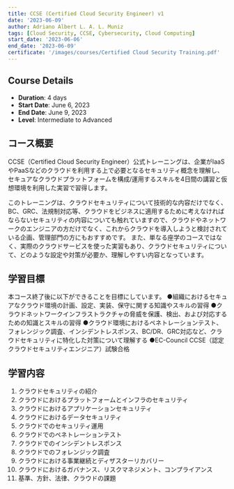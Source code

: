```yaml
---
title: CCSE (Certified Cloud Security Engineer) v1
date: '2023-06-09'
author: Adriano Albert L. A. L. Muniz
tags: [Cloud Security, CCSE, Cybersecurity, Cloud Computing]
start_date: '2023-06-06'
end_date: '2023-06-09'
certificate: '/images/courses/Certified Cloud Security Training.pdf'
---
```


## Course Details
- **Duration**: 4 days
- **Start Date**: June 6, 2023
- **End Date**: June 9, 2023
- **Level**: Intermediate to Advanced


## コース概要	
CCSE（Certified Cloud Security Engineer）公式トレーニングは、企業がIaaSやPaaSなどのクラウドを利用する上で必要となるセキュリティ概念を理解し、 セキュアなクラウドプラットフォームを構成/運用するスキルを4日間の講習と仮想環境を利用した実習で習得します。

このトレーニングは、クラウドセキュリティについて技術的な内容だけでなく、BC、GRC、法規制対応等、クラウドをビジネスに適用するために考えなければならないセキュリティの内容についても触れていますので、クラウドやネットワークのエンジニアの方だけでなく、これからクラウドを導入しようと検討されている企画、管理部門の方にもおすすめです。
また、単なる座学のコースではなく、実際のクラウドサービスを使った実習もあり、クラウドセキュリティについて、どのような設定や対策が必要か、理解しやすい内容となっています。

## 学習目標	
本コース終了後に以下ができることを目標にしています。
●組織におけるセキュアなクラウド環境の計画、設定、実装、保守に関する知識やスキルの習得
●クラウドネットワークインフラストラクチャの脅威を保護、検出、および対応するための知識とスキルの習得
●クラウド環境におけるペネトレーションテスト、フォレンジック調査、インシデントレスポンス、BC/DR、GRC対応など、クラウドセキュリティに特化した対策について理解する
●EC-Council CCSE（認定クラウドセキュリティエンジニア）試験合格

## 学習内容	
1. クラウドセキュリティの紹介
2. クラウドにおけるプラットフォームとインフラのセキュリティ
3. クラウドにおけるアプリケーションセキュリティ
4. クラウドにおけるデータセキュリティ
5. クラウドでのセキュリティ運用
6. クラウドでのペネトレーションテスト
7. クラウドでのインシデントレスポンス
8. クラウドでのフォレンジック調査
9. クラウドにおける事業継続とディザスターリカバリー
10. クラウドにおけるガバナンス、リスクマネジメント、コンプライアンス
11. 基準、方針、法律、クラウドの課題